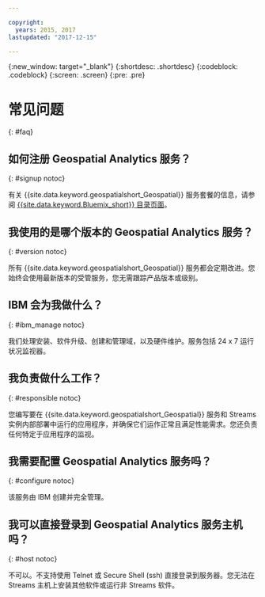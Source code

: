 ```yaml
---

copyright:
  years: 2015, 2017
lastupdated: "2017-12-15"

---
```


<!-- Attribute definitions -->
{:new_window: target="_blank"}
{:shortdesc: .shortdesc}
{:codeblock: .codeblock}
{:screen: .screen}
{:pre: .pre}

# 常见问题
{: #faq}

## 如何注册 Geospatial Analytics 服务？
{: #signup notoc}

有关 {{site.data.keyword.geospatialshort_Geospatial}} 服务套餐的信息，请参阅 [{{site.data.keyword.Bluemix_short}} 目录页面](https://console.ng.bluemix.net/catalog/services/geospatial-analytics)。

## 我使用的是哪个版本的 Geospatial Analytics 服务？
{: #version notoc}

所有 {{site.data.keyword.geospatialshort_Geospatial}} 服务都会定期改进。您始终会使用最新版本的受管服务，您无需跟踪产品版本或级别。

## IBM 会为我做什么？
{: #ibm_manage notoc}

我们处理安装、软件升级、创建和管理域，以及硬件维护。服务包括 24 x 7 运行状况监视器。


## 我负责做什么工作？
{: #responsible notoc}

您编写要在 {{site.data.keyword.geospatialshort_Geospatial}} 服务和 Streams 实例内部部署中运行的应用程序，并确保它们运作正常且满足性能需求。您还负责任何特定于应用程序的监视。


## 我需要配置 Geospatial Analytics 服务吗？
{: #configure notoc}

该服务由 IBM 创建并完全管理。

## 我可以直接登录到 Geospatial Analytics 服务主机吗？
{: #host notoc}

不可以。不支持使用 Telnet 或 Secure Shell (ssh) 直接登录到服务器。您无法在 Streams 主机上安装其他软件或运行非 Streams 软件。
